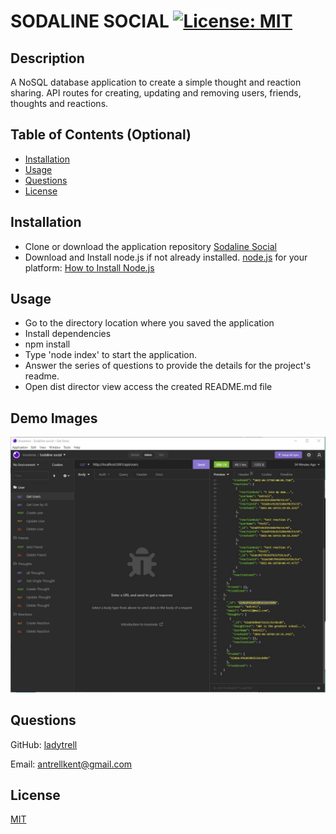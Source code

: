 # SODALINE SOCIAL  [![License: MIT](https://img.shields.io/badge/License-MIT-yellow.svg)](https://opensource.org/licenses/MIT)
  
  ## Description

  A NoSQL database application to create a simple thought and reaction sharing.  API routes for creating, updating and removing users, friends, thoughts and reactions.

  ## Table of Contents (Optional)

 - [Installation](#installation)
 - [Usage](#usage)
 - [Questions](#questions)
 - [License](#license)

  ## Installation

 - Clone or download the application repository 
[Sodaline Social](https://github.com/ladytrell/sodaline-social)
 - Download and Install node.js if not already installed.  [node.js](https://nodejs.org/en/) for your platform:  [How to Install Node.js](https://nodejs.dev/learn/how-to-install-nodejs)

  ## Usage

 - Go to the directory location where you saved the application 
 - Install dependencies
 - npm install
 - Type 'node index' to start the application. 
 - Answer the series of questions to provide the details for the project's readme.
 - Open dist director view access the created README.md file

  ## Demo Images
  ![](./assets/images/demo-image.jpg/)

  ## Questions

  GitHub: [ladytrell](https://github.com/ladytrell)

  Email: [antrellkent@gmail.com](mailto:antrellkent@gmail.com)

   
  ## License

  [MIT](https://img.shields.io/badge/License-MIT-yellow.svg)
  

